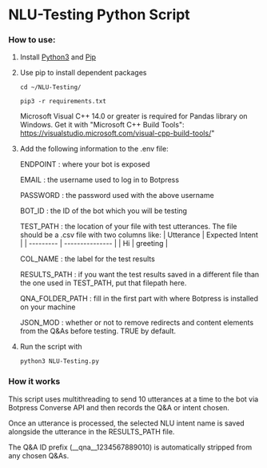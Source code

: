 # NLU-Testing Python Script

### How to use:

1. Install [Python3](https://www.python.org/downloads/) and [Pip](https://pypi.org/project/pip/)


2. Use pip to install dependent packages

    `cd ~/NLU-Testing/`

    `pip3 -r requirements.txt`
        
    Microsoft Visual C++ 14.0 or greater is required for Pandas library on Windows. Get it with "Microsoft C++ Build Tools": https://visualstudio.microsoft.com/visual-cpp-build-tools/"

3. Add the following information to the .env file:

    ENDPOINT
    : where your bot is exposed

    EMAIL
    : the username used to log in to Botpress

    PASSWORD
    : the password used with the above username

    BOT_ID
    : the ID of the bot which you will be testing

    TEST_PATH
    : the location of your file with test utterances. The file should be a .csv file with two columns like:
    | Utterance | Expected Intent |
    | --------- | --------------- |
    | Hi        |   greeting      |

    COL_NAME
    : the label for the test results

    RESULTS_PATH
    : if you want the test results saved in a different file than the one used in TEST_PATH, put that filepath here.

    QNA_FOLDER_PATH
    : fill in the first part with where Botpress is installed on your machine
    
    JSON_MOD
    : whether or not to remove redirects and content elements from the Q&As before testing. TRUE by default.

4. Run the script with

    `python3 NLU-Testing.py`
    

### How it works

This script uses multithreading to send 10 utterances at a time to the bot via Botpress Converse API and then records the Q&A or intent chosen.

Once an utterance is processed, the selected NLU intent name is saved alongside the utterance in the RESULTS_PATH file.

The Q&A ID prefix (__qna__1234567889010) is automatically stripped from any chosen Q&As.
